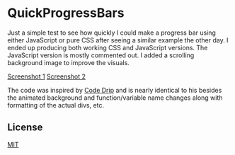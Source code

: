# QuickProgressBars

Just a simple test to see how quickly I could make a progress bar using either JavaScript or pure CSS after seeing a similar example the other day. I ended up producing both working CSS and JavaScript versions. The JavaScript version is mostly commented out. I added a scrolling background image to improve the visuals.

[Screenshot 1](https://github.com/Michael-Lafreniere/QuickProgressBars/tree/master/img/Screenshot1.png)
[Screenshot 2](https://github.com/Michael-Lafreniere/QuickProgressBars/tree/master/img/Screenshot2.png)

The code was inspired by [Code Drip](https://www.youtube.com/channel/UCRLEADhMcb8WUdnQ5_Alk7g) and is nearly identical to his besides the animated background and function/variable name changes along with formatting of the actual divs, etc.

## License

[MIT](https://choosealicense.com/licenses/mit/)
